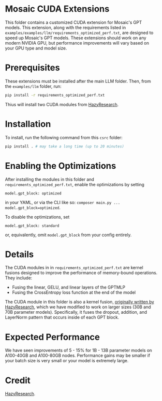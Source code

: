 # Mosaic CUDA Extensions
This folder contains a customized CUDA extension for Mosaic's GPT models. This extension, along with the requirements listed in `examples/examples/llm/requirements_optimized_perf.txt`, are designed to speed up Mosaic's GPT models. These extensions should work on any modern NVIDIA GPU, but performance improvements will vary based on your GPU type and model size.

# Prerequisites
These extensions must be installed after the main LLM folder. Then, from the `examples/llm` folder, run:
```bash
pip install -r requirements_optimized_perf.txt
```
Thius will install two CUDA modules from [HazyResearch](https://github.com/HazyResearch/).

# Installation
To install, run the following command from this `csrc` folder:
```bash
pip install . # may take a long time (up to 20 minutes)
```

# Enabling the Optimizations
After installing the modules in this folder and `requirements_optimized_perf.txt`, enable the optimizations by setting
```
model.gpt_block: optimized
```
in your YAML, or via the CLI like so: `composer main.py ... model.gpt_block=optimized`.

To disable the optimizations, set
```
model.gpt_block: standard
```
or, equivalently, omit `model.gpt_block` from your config entirely.

# Details
The CUDA modules in in `requirements_optimized_perf.txt` are kernel fusions designed to improve the performance of memory-bound operations. They include:
* Fusing the linear, GELU, and linear layers of the GPTMLP
* Fusing the CrossEntropy loss function at the end of the model

The CUDA module in this folder is also a kernel fusion, [originally written by HazyResearch](https://github.com/HazyResearch/flash-attention/tree/eb33e587e95ec29a13c58f76dadca04b64122784/csrc/layer_norm), which we have modified to work on larger sizes (30B and 70B parameter models). Specifically, it fuses the dropout, addition, and LayerNorm pattern that occurs inside of each GPT block.


# Expected Performance
We have seen improvements of 5 - 15% for 1B - 13B parameter models on A100-40GB and A100-80GB nodes. Performance gains may be smaller if your batch size is very small or your model is extremely large.

# Credit
[HazyResearch](https://github.com/HazyResearch/).
